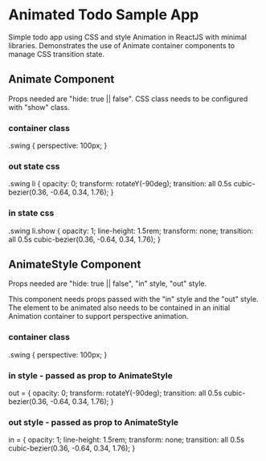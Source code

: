# Animated Todo Sample App

Simple todo app using CSS and style Animation in ReactJS with minimal libraries. Demonstrates the use of Animate container components to manage CSS transition state.

## Animate Component

Props needed are "hide: true || false". CSS class needs to be configured with "show" class.

### container class

.swing {
perspective: 100px;
}

### out state css

.swing li {
opacity: 0;
transform: rotateY(-90deg);
transition: all 0.5s cubic-bezier(0.36, -0.64, 0.34, 1.76);
}

### in state css

.swing li.show {
opacity: 1;
line-height: 1.5rem;
transform: none;
transition: all 0.5s cubic-bezier(0.36, -0.64, 0.34, 1.76);
}

## AnimateStyle Component

Props needed are "hide: true || false", "in" style, "out" style.

This component needs props passed with the "in" style and the "out" style. The element to be animated also needs to be contained in an initial Animation container to support perspective animation.

### container class

.swing {
perspective: 100px;
}

### in style - passed as prop to AnimateStyle

out = {
opacity: 0;
transform: rotateY(-90deg);
transition: all 0.5s cubic-bezier(0.36, -0.64, 0.34, 1.76);
}

### out style - passed as prop to AnimateStyle

in = {
opacity: 1;
line-height: 1.5rem;
transform: none;
transition: all 0.5s cubic-bezier(0.36, -0.64, 0.34, 1.76);
}
